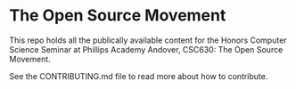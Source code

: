 # The Open Source Movement

This repo holds all the publically available content for the Honors Computer Science Seminar at Phillips Academy Andover, CSC630: The Open Source Movement.

See the CONTRIBUTING.md file to read more about how to contribute.
